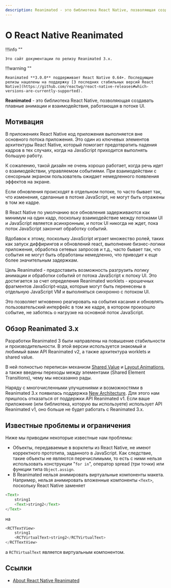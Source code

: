 ```yaml
---
description: Reanimated - это библиотека React Native, позволяющая создавать плавные анимации и взаимодействия, работающая в потоке UI
---
```


# О React Native Reanimated

!!!info ""

    Это сайт документации по релизу Reanimated 3.x.

!!!warning ""

    Reanimated **3.0.0** поддерживает React Native 0.64+. Последующие релизы нацелены на поддержку [3 последних стабильных версий React Native](https://github.com/reactwg/react-native-releases#which-versions-are-currently-supported).

**Reanimated** - это библиотека React Native, позволяющая создавать плавные анимации и взаимодействия, работающая в потоке UI.

## Мотивация

В приложениях React Native код приложения выполняется вне основного потока приложения. Это один из ключевых элементов архитектуры React Native, который помогает предотвратить падения кадров в тех случаях, когда на JavaScript приходится выполнять большую работу.

К сожалению, такой дизайн не очень хорошо работает, когда речь идет о взаимодействии, управляемом событиями. При взаимодействии с сенсорным экраном пользователь ожидает немедленного появления эффектов на экране.

Если обновления происходят в отдельном потоке, то часто бывает так, что изменения, сделанные в потоке JavaScript, не могут быть отражены в том же кадре.

В React Native по умолчанию все обновления задерживаются как минимум на один кадр, поскольку взаимодействие между потоками UI и JavaScript является асинхронным, и поток UI никогда не ждет, пока поток JavaScript закончит обработку событий.

Вдобавок к этому, поскольку JavaScript играет множество ролей, таких как запуск диффирингов и обновлений react, выполнение бизнес-логики приложения, обработка сетевых запросов и т.д., часто бывает так, что события не могут быть обработаны немедленно, что приводит к еще более значительным задержкам.

Цель Reanimated - предоставить возможность разгрузить логику анимации и обработки событий от потока JavaScript к потоку UI. Это достигается за счет определения Reanimated worklets - крошечных фрагментов JavaScript-кода, которые могут быть перенесены в отдельную JavaScript VM и выполняться синхронно с потоком UI.

Это позволяет мгновенно реагировать на события касания и обновлять пользовательский интерфейс в том же кадре, в котором произошло событие, не заботясь о нагрузке на основной поток JavaScript.

## Обзор Reanimated 3.x

Разработки Reanimated 3 были направлены на повышение стабильности и производительности. В этой версии используется знакомый и любимый вами API Reanimated v2, а также архитектура worklets и shared value.

В ней полностью переписан механизм [Shared Value](shared-values.md) и [Layout Animations](layout_animations.md), а также введены переходы между элементами (Shared Element Transitions), чему мы несказанно рады.

Наряду с многочисленными улучшениями и возможностями в Reanimated 3.x появилась поддержка [New Architecture](../../../rn/new-architecture-app-intro.md). Для этого нам пришлось отказаться от поддержки API Reanimated v1. Если ваше приложение (или библиотека, которую вы используете) использует API Reanimated v1, оно больше не будет работать с Reanimated 3.x.

## Известные проблемы и ограничения

Ниже мы приводим некоторые известные нам проблемы:

-   Объекты, передаваемые в ворклеты из React Native, не имеют корректного прототипа, заданного в JavaScript.
    Как следствие, такие объекты не являются перечислимыми, то есть с ними нельзя использовать конструкции "`for in`", оператор spread (три точки) или функции типа `Object.assign`.
-   В Reanimated нельзя анимировать виртуальные компоненты макета. Например, нельзя анимировать вложенные компоненты `<Text>`, поскольку React Native заменяет

```js
<Text>
    string1
    <Text>string2</Text>
</Text>
```

на

```js
<RCTTextView>
    string1
    <RCTVirtualText>string2</RCTVirtualText>
</RCTTextView>
```

а `RCTVirtualText` является виртуальным компонентом.

## Ссылки

-   [About React Native Reanimated](https://docs.swmansion.com/react-native-reanimated/docs/)
